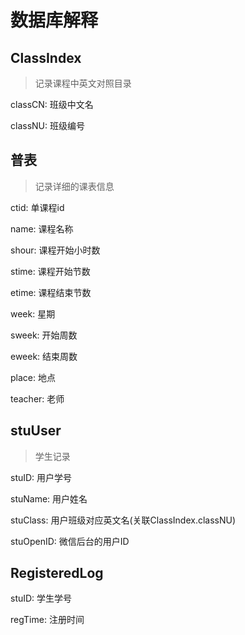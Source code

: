 # 数据库解释

## ClassIndex
> 记录课程中英文对照目录

classCN: 班级中文名

classNU: 班级编号

## 普表
> 记录详细的课表信息

ctid: 单课程id

name: 课程名称

shour: 课程开始小时数

stime: 课程开始节数

etime: 课程结束节数

week: 星期

sweek: 开始周数

eweek: 结束周数

place: 地点

teacher: 老师
## stuUser
> 学生记录

stuID: 用户学号

stuName: 用户姓名

stuClass: 用户班级对应英文名(关联ClassIndex.classNU)

stuOpenID: 微信后台的用户ID

## RegisteredLog
stuID: 学生学号

regTime: 注册时间
